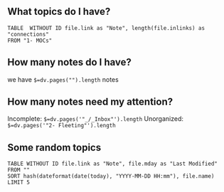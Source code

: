 ## What topics do I have?
```dataview
TABLE  WITHOUT ID file.link as "Note", length(file.inlinks) as "connections"
FROM "1- MOCs"
```

## How many notes do I have?
we have `$=dv.pages("").length` notes

## How many notes need my attention?
Incomplete: `$=dv.pages('"_/_Inbox"').length`
Unorganized: `$=dv.pages('"2- Fleeting"').length`
## Some random topics
```dataview
TABLE WITHOUT ID file.link as "Note", file.mday as "Last Modified"
FROM ""
SORT hash(dateformat(date(today), "YYYY-MM-DD HH:mm"), file.name)
LIMIT 5
```
